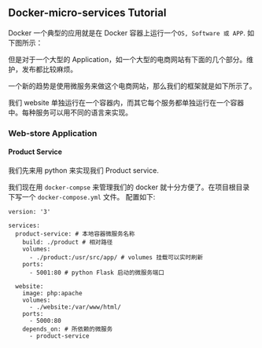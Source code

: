 ## Docker-micro-services Tutorial

Docker 一个典型的应用就是在 Docker 容器上运行一个`OS, Software 或 APP`. 如下图所示：

但是对于一个大型的 Application，如一个大型的电商网站有下面的几个部分。维护，发布都比较麻烦。

一个新的趋势是使用微服务来做这个电商网站，那么我们的框架就是如下所示了。 


我们 website 单独运行在一个容器内，而其它每个服务都单独运行在一个容器中。每种服务可以用不同的语言来实现。


### Web-store Application

#### Product Service

我们先来用 python 来实现我们 Product service.


我们现在用 `docker-compse` 来管理我们的 docker 就十分方便了。在项目根目录下写一个 `docker-compose.yml` 文件。 配置如下:

```
version: '3'

services:
  product-service: # 本地容器微服务名称
    build: ./product # 相对路径
    volumes:
      - ./product:/usr/src/app/ # volumes 挂载可以实时刷新
    ports:
      - 5001:80 # python Flask 启动的微服务端口
  
  website:
    image: php:apache
    volumes:
      - ./website:/var/www/html/
    ports:
      - 5000:80
    depends_on: # 所依赖的微服务
      - product-service
```
